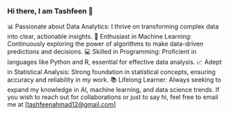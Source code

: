### Hi there, I am Tashfeen 👋

📊 Passionate about Data Analytics: I thrive on transforming complex data into clear, actionable insights.
🤖 Enthusiast in Machine Learning: Continuously exploring the power of algorithms to make data-driven predictions and decisions.
💻 Skilled in Programming: Proficient in languages like Python and R, essential for effective data analysis.
📈 Adept in Statistical Analysis: Strong foundation in statistical concepts, ensuring accuracy and reliability in my work.
📚 Lifelong Learner: Always seeking to expand my knowledge in AI, machine learning, and data science trends.
If you wish to reach out for collaborations or just to say hi, feel free to email me at [tashfeenahmad12@gmail.com]

